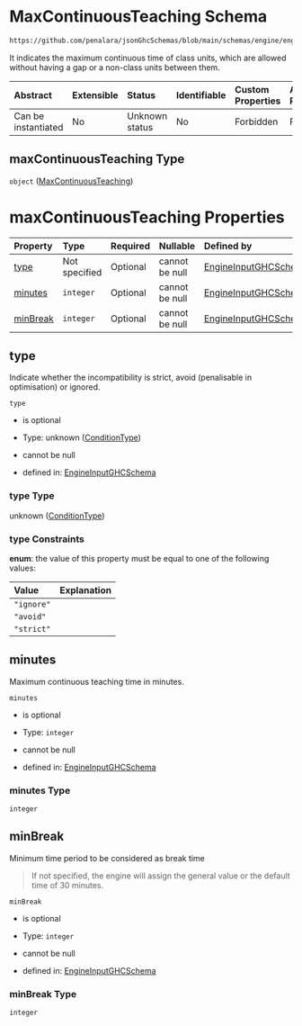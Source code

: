 # MaxContinuousTeaching Schema

```txt
https://github.com/penalara/jsonGhcSchemas/blob/main/schemas/engine/engineSpecification.schema.json#/definitions/maxContinuousTeaching
```

It indicates the maximum continuous time of class units, which are allowed without having a gap or a non-class units between them.

| Abstract            | Extensible | Status         | Identifiable | Custom Properties | Additional Properties | Access Restrictions | Defined In                                                                                               |
| :------------------ | :--------- | :------------- | :----------- | :---------------- | :-------------------- | :------------------ | :------------------------------------------------------------------------------------------------------- |
| Can be instantiated | No         | Unknown status | No           | Forbidden         | Forbidden             | none                | [engineSpecification.schema.json\*](../../../out/engineSpecification.schema.json "open original schema") |

## maxContinuousTeaching Type

`object` ([MaxContinuousTeaching](enginespecification-definitions-maxcontinuousteaching.md))

# maxContinuousTeaching Properties

| Property              | Type          | Required | Nullable       | Defined by                                                                                                                                                                                                                                                        |
| :-------------------- | :------------ | :------- | :------------- | :---------------------------------------------------------------------------------------------------------------------------------------------------------------------------------------------------------------------------------------------------------------- |
| [type](#type)         | Not specified | Optional | cannot be null | [EngineInputGHCSchema](enginespecification-definitions-conditiontype.md "https://github.com/penalara/jsonGhcSchemas/blob/main/schemas/engine/engineSpecification.schema.json#/definitions/maxContinuousTeaching/properties/type")                                 |
| [minutes](#minutes)   | `integer`     | Optional | cannot be null | [EngineInputGHCSchema](enginespecification-definitions-maxcontinuousteaching-properties-minutes.md "https://github.com/penalara/jsonGhcSchemas/blob/main/schemas/engine/engineSpecification.schema.json#/definitions/maxContinuousTeaching/properties/minutes")   |
| [minBreak](#minbreak) | `integer`     | Optional | cannot be null | [EngineInputGHCSchema](enginespecification-definitions-maxcontinuousteaching-properties-minbreak.md "https://github.com/penalara/jsonGhcSchemas/blob/main/schemas/engine/engineSpecification.schema.json#/definitions/maxContinuousTeaching/properties/minBreak") |

## type

Indicate whether the incompatibility is strict, avoid (penalisable in optimisation) or ignored.

`type`

*   is optional

*   Type: unknown ([ConditionType](enginespecification-definitions-conditiontype.md))

*   cannot be null

*   defined in: [EngineInputGHCSchema](enginespecification-definitions-conditiontype.md "https://github.com/penalara/jsonGhcSchemas/blob/main/schemas/engine/engineSpecification.schema.json#/definitions/maxContinuousTeaching/properties/type")

### type Type

unknown ([ConditionType](enginespecification-definitions-conditiontype.md))

### type Constraints

**enum**: the value of this property must be equal to one of the following values:

| Value      | Explanation |
| :--------- | :---------- |
| `"ignore"` |             |
| `"avoid"`  |             |
| `"strict"` |             |

## minutes

Maximum continuous teaching time in minutes.

`minutes`

*   is optional

*   Type: `integer`

*   cannot be null

*   defined in: [EngineInputGHCSchema](enginespecification-definitions-maxcontinuousteaching-properties-minutes.md "https://github.com/penalara/jsonGhcSchemas/blob/main/schemas/engine/engineSpecification.schema.json#/definitions/maxContinuousTeaching/properties/minutes")

### minutes Type

`integer`

## minBreak

Minimum time period to be considered as break time

> If not specified, the engine will assign the general value or the default time of 30 minutes.

`minBreak`

*   is optional

*   Type: `integer`

*   cannot be null

*   defined in: [EngineInputGHCSchema](enginespecification-definitions-maxcontinuousteaching-properties-minbreak.md "https://github.com/penalara/jsonGhcSchemas/blob/main/schemas/engine/engineSpecification.schema.json#/definitions/maxContinuousTeaching/properties/minBreak")

### minBreak Type

`integer`
